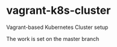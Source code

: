 # vagrant-k8s-cluster

Vagrant-based Kubernetes Cluster setup

The work is set on the master branch
